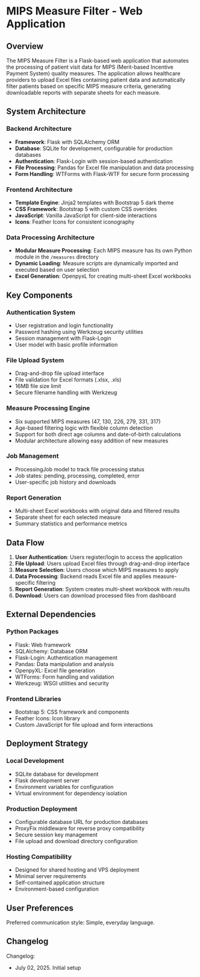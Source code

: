 # MIPS Measure Filter - Web Application

## Overview

The MIPS Measure Filter is a Flask-based web application that automates the processing of patient visit data for MIPS (Merit-based Incentive Payment System) quality measures. The application allows healthcare providers to upload Excel files containing patient data and automatically filter patients based on specific MIPS measure criteria, generating downloadable reports with separate sheets for each measure.

## System Architecture

### Backend Architecture
- **Framework**: Flask with SQLAlchemy ORM
- **Database**: SQLite for development, configurable for production databases
- **Authentication**: Flask-Login with session-based authentication
- **File Processing**: Pandas for Excel file manipulation and data processing
- **Form Handling**: WTForms with Flask-WTF for secure form processing

### Frontend Architecture
- **Template Engine**: Jinja2 templates with Bootstrap 5 dark theme
- **CSS Framework**: Bootstrap 5 with custom CSS overrides
- **JavaScript**: Vanilla JavaScript for client-side interactions
- **Icons**: Feather Icons for consistent iconography

### Data Processing Architecture
- **Modular Measure Processing**: Each MIPS measure has its own Python module in the `/measures` directory
- **Dynamic Loading**: Measure scripts are dynamically imported and executed based on user selection
- **Excel Generation**: OpenpyxL for creating multi-sheet Excel workbooks

## Key Components

### Authentication System
- User registration and login functionality
- Password hashing using Werkzeug security utilities
- Session management with Flask-Login
- User model with basic profile information

### File Upload System
- Drag-and-drop file upload interface
- File validation for Excel formats (.xlsx, .xls)
- 16MB file size limit
- Secure filename handling with Werkzeug

### Measure Processing Engine
- Six supported MIPS measures (47, 130, 226, 279, 331, 317)
- Age-based filtering logic with flexible column detection
- Support for both direct age columns and date-of-birth calculations
- Modular architecture allowing easy addition of new measures

### Job Management
- ProcessingJob model to track file processing status
- Job states: pending, processing, completed, error
- User-specific job history and downloads

### Report Generation
- Multi-sheet Excel workbooks with original data and filtered results
- Separate sheet for each selected measure
- Summary statistics and performance metrics

## Data Flow

1. **User Authentication**: Users register/login to access the application
2. **File Upload**: Users upload Excel files through drag-and-drop interface
3. **Measure Selection**: Users choose which MIPS measures to apply
4. **Data Processing**: Backend reads Excel file and applies measure-specific filtering
5. **Report Generation**: System creates multi-sheet workbook with results
6. **Download**: Users can download processed files from dashboard

## External Dependencies

### Python Packages
- Flask: Web framework
- SQLAlchemy: Database ORM
- Flask-Login: Authentication management
- Pandas: Data manipulation and analysis
- OpenpyXL: Excel file generation
- WTForms: Form handling and validation
- Werkzeug: WSGI utilities and security

### Frontend Libraries
- Bootstrap 5: CSS framework and components
- Feather Icons: Icon library
- Custom JavaScript for file upload and form interactions

## Deployment Strategy

### Local Development
- SQLite database for development
- Flask development server
- Environment variables for configuration
- Virtual environment for dependency isolation

### Production Deployment
- Configurable database URL for production databases
- ProxyFix middleware for reverse proxy compatibility
- Secure session key management
- File upload and download directory configuration

### Hosting Compatibility
- Designed for shared hosting and VPS deployment
- Minimal server requirements
- Self-contained application structure
- Environment-based configuration

## User Preferences

Preferred communication style: Simple, everyday language.

## Changelog

Changelog:
- July 02, 2025. Initial setup